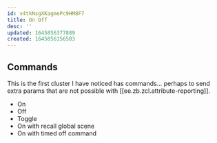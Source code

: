 ```yaml
---
id: v4tkNsgXKagmePc9HM8F7
title: On Off
desc: ''
updated: 1645856377889
created: 1645856156503
---
```


## Commands

This is the first cluster I have noticed has commands... perhaps to send extra params that are not possible with [[ee.zb.zcl.attribute-reporting]].

- On
- Off
- Toggle
- On with recall global scene
- On with timed off command
